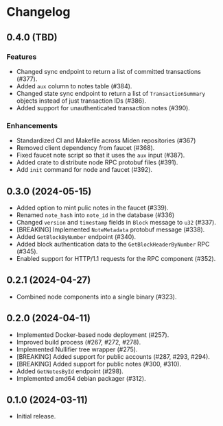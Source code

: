 # Changelog

## 0.4.0 (TBD)

### Features

* Changed sync endpoint to return a list of committed transactions (#377).
* Added `aux` column to notes table (#384).
* Changed state sync endpoint to return a list of `TransactionSummary` objects instead of just transaction IDs (#386).
* Added support for unauthenticated transaction notes (#390).

### Enhancements

* Standardized CI and Makefile across Miden repositories (#367)
* Removed client dependency from faucet (#368).
* Fixed faucet note script so that it uses the `aux` input (#387).
* Added crate to distribute node RPC protobuf files (#391).
* Add `init` command for node and faucet (#392).


## 0.3.0 (2024-05-15)

* Added option to mint pulic notes in the faucet (#339).
* Renamed `note_hash` into `note_id` in the database (#336)
* Changed `version` and `timestamp` fields in `Block` message to `u32` (#337).
* [BREAKING] Implemented `NoteMetadata` protobuf message (#338).
* Added `GetBlockByNumber` endpoint (#340).
* Added block authentication data to the `GetBlockHeaderByNumber` RPC (#345).
* Enabled support for HTTP/1.1 requests for the RPC component (#352).

## 0.2.1 (2024-04-27)

* Combined node components into a single binary (#323).

## 0.2.0 (2024-04-11)

* Implemented Docker-based node deployment (#257).
* Improved build process (#267, #272, #278).
* Implemented Nullifier tree wrapper (#275).
* [BREAKING] Added support for public accounts (#287, #293, #294).
* [BREAKING] Added support for public notes (#300, #310).
* Added `GetNotesById` endpoint (#298).
* Implemented amd64 debian packager (#312).

## 0.1.0 (2024-03-11)

* Initial release.
